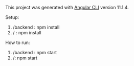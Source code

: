 This project was generated with [Angular CLI](https://github.com/angular/angular-cli) version 11.1.4.

Setup:
1. /backend : npm install
2. / : npm install

How to run:
1. /backend : npm start
2. /: npm start
